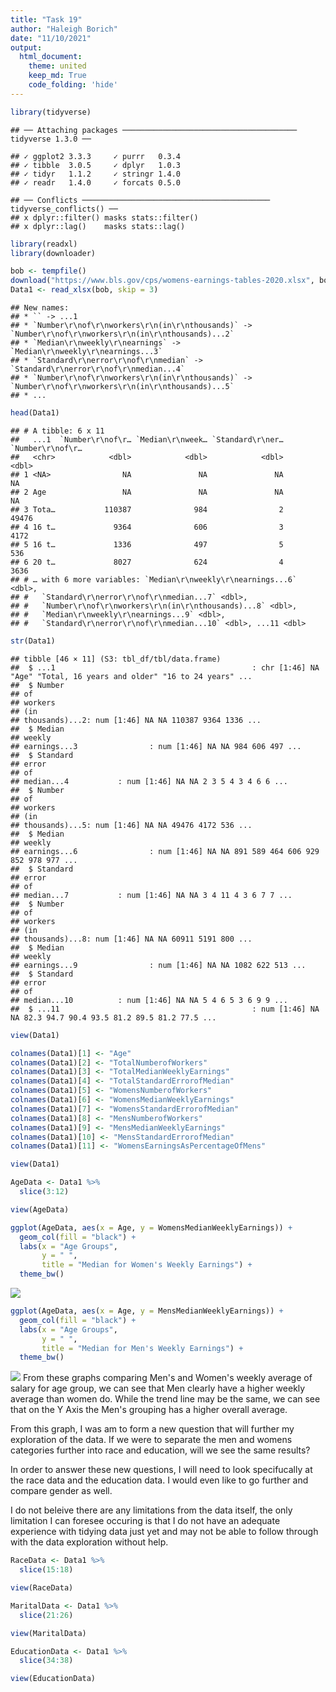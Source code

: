 ```yaml
---
title: "Task 19"
author: "Haleigh Borich"
date: "11/10/2021"
output:   
  html_document:
    theme: united
    keep_md: True
    code_folding: 'hide'
---
```



```r
library(tidyverse)
```

```
## ── Attaching packages ─────────────────────────────────────── tidyverse 1.3.0 ──
```

```
## ✓ ggplot2 3.3.3     ✓ purrr   0.3.4
## ✓ tibble  3.0.5     ✓ dplyr   1.0.3
## ✓ tidyr   1.1.2     ✓ stringr 1.4.0
## ✓ readr   1.4.0     ✓ forcats 0.5.0
```

```
## ── Conflicts ────────────────────────────────────────── tidyverse_conflicts() ──
## x dplyr::filter() masks stats::filter()
## x dplyr::lag()    masks stats::lag()
```

```r
library(readxl)
library(downloader)
```


```r
bob <- tempfile()
download("https://www.bls.gov/cps/womens-earnings-tables-2020.xlsx", bob, mode = "wb")
Data1 <- read_xlsx(bob, skip = 3)
```

```
## New names:
## * `` -> ...1
## * `Number\r\nof\r\nworkers\r\n(in\r\nthousands)` -> `Number\r\nof\r\nworkers\r\n(in\r\nthousands)...2`
## * `Median\r\nweekly\r\nearnings` -> `Median\r\nweekly\r\nearnings...3`
## * `Standard\r\nerror\r\nof\r\nmedian` -> `Standard\r\nerror\r\nof\r\nmedian...4`
## * `Number\r\nof\r\nworkers\r\n(in\r\nthousands)` -> `Number\r\nof\r\nworkers\r\n(in\r\nthousands)...5`
## * ...
```

```r
head(Data1)
```

```
## # A tibble: 6 x 11
##   ...1  `Number\r\nof\r… `Median\r\nweek… `Standard\r\ner… `Number\r\nof\r…
##   <chr>            <dbl>            <dbl>            <dbl>            <dbl>
## 1 <NA>                NA               NA               NA               NA
## 2 Age                 NA               NA               NA               NA
## 3 Tota…           110387              984                2            49476
## 4 16 t…             9364              606                3             4172
## 5 16 t…             1336              497                5              536
## 6 20 t…             8027              624                4             3636
## # … with 6 more variables: `Median\r\nweekly\r\nearnings...6` <dbl>,
## #   `Standard\r\nerror\r\nof\r\nmedian...7` <dbl>,
## #   `Number\r\nof\r\nworkers\r\n(in\r\nthousands)...8` <dbl>,
## #   `Median\r\nweekly\r\nearnings...9` <dbl>,
## #   `Standard\r\nerror\r\nof\r\nmedian...10` <dbl>, ...11 <dbl>
```

```r
str(Data1)
```

```
## tibble [46 × 11] (S3: tbl_df/tbl/data.frame)
##  $ ...1                                            : chr [1:46] NA "Age" "Total, 16 years and older" "16 to 24 years" ...
##  $ Number
## of
## workers
## (in
## thousands)...2: num [1:46] NA NA 110387 9364 1336 ...
##  $ Median
## weekly
## earnings...3                : num [1:46] NA NA 984 606 497 ...
##  $ Standard
## error
## of
## median...4           : num [1:46] NA NA 2 3 5 4 3 4 6 6 ...
##  $ Number
## of
## workers
## (in
## thousands)...5: num [1:46] NA NA 49476 4172 536 ...
##  $ Median
## weekly
## earnings...6                : num [1:46] NA NA 891 589 464 606 929 852 978 977 ...
##  $ Standard
## error
## of
## median...7           : num [1:46] NA NA 3 4 11 4 3 6 7 7 ...
##  $ Number
## of
## workers
## (in
## thousands)...8: num [1:46] NA NA 60911 5191 800 ...
##  $ Median
## weekly
## earnings...9                : num [1:46] NA NA 1082 622 513 ...
##  $ Standard
## error
## of
## median...10          : num [1:46] NA NA 5 4 6 5 3 6 9 9 ...
##  $ ...11                                           : num [1:46] NA NA 82.3 94.7 90.4 93.5 81.2 89.5 81.2 77.5 ...
```


```r
view(Data1)
```


```r
colnames(Data1)[1] <- "Age"
colnames(Data1)[2] <- "TotalNumberofWorkers"
colnames(Data1)[3] <- "TotalMedianWeeklyEarnings"
colnames(Data1)[4] <- "TotalStandardErrorofMedian"
colnames(Data1)[5] <- "WomensNumberofWorkers"
colnames(Data1)[6] <- "WomensMedianWeeklyEarnings"
colnames(Data1)[7] <- "WomensStandardErrorofMedian"
colnames(Data1)[8] <- "MensNumberofWorkers"
colnames(Data1)[9] <- "MensMedianWeeklyEarnings"
colnames(Data1)[10] <- "MensStandardErrorofMedian"
colnames(Data1)[11] <- "WomensEarningsAsPercentageOfMens"
```


```r
view(Data1)
```


```r
AgeData <- Data1 %>%
  slice(3:12)

view(AgeData)
```


```r
ggplot(AgeData, aes(x = Age, y = WomensMedianWeeklyEarnings)) +
  geom_col(fill = "black") +
  labs(x = "Age Groups",
       y = " ", 
       title = "Median for Women's Weekly Earnings") +
  theme_bw()
```

![](Task-19_files/figure-html/unnamed-chunk-7-1.png)<!-- -->


```r
ggplot(AgeData, aes(x = Age, y = MensMedianWeeklyEarnings)) +
  geom_col(fill = "black") +
  labs(x = "Age Groups",
       y = " ", 
       title = "Median for Men's Weekly Earnings") +
  theme_bw()
```

![](Task-19_files/figure-html/unnamed-chunk-8-1.png)<!-- -->
From these graphs comparing Men's and Women's weekly average of salary for age group, we can see that Men clearly have a higher weekly average than women do. While the trend line may be the same, we can see that on the Y Axis the Men's grouping has a higher overall average. 

From this graph, I was am to form a new question that will further my exploration of the data. If we were to separate the men and womens categories further into race and education, will we see the same results?

In order to answer these new questions, I will need to look specifucally at the race data and the education data. I would even like to go further and compare gender as well. 

I do not beleive there are any limitations from the data itself, the only limitation I can foresee occuring is that I do not have an adequate experience with tidying data just yet and may not be able to follow through with the data exploration without help. 

```r
RaceData <- Data1 %>%
  slice(15:18)

view(RaceData)
```


```r
MaritalData <- Data1 %>%
  slice(21:26)

view(MaritalData)
```


```r
EducationData <- Data1 %>%
  slice(34:38)

view(EducationData)
```


